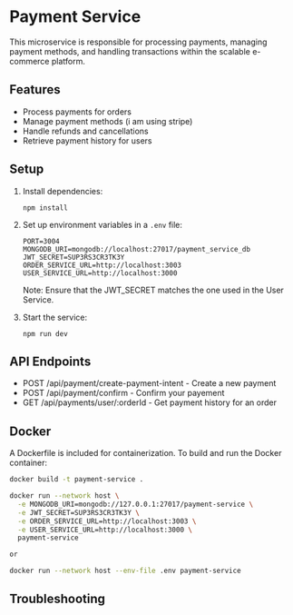 # Payment Service

This microservice is responsible for processing payments, managing payment methods, and handling transactions within the scalable e-commerce platform.

## Features

- Process payments for orders
- Manage payment methods (i am using stripe)
- Handle refunds and cancellations
- Retrieve payment history for users

## Setup

1. Install dependencies:

   ```
   npm install
   ```

2. Set up environment variables in a `.env` file:

   ```
   PORT=3004
   MONGODB_URI=mongodb://localhost:27017/payment_service_db
   JWT_SECRET=SUP3RS3CR3TK3Y
   ORDER_SERVICE_URL=http://localhost:3003
   USER_SERVICE_URL=http://localhost:3000
   ```

   Note: Ensure that the JWT_SECRET matches the one used in the User Service.

3. Start the service:
   ```
   npm run dev
   ```

## API Endpoints

- POST /api/payment/create-payment-intent - Create a new payment
- POST /api/payment/confirm - Confirm your payement
- GET /api/payments/user/:orderId - Get payment history for an order

## Docker

A Dockerfile is included for containerization. To build and run the Docker container:

```bash
docker build -t payment-service .

docker run --network host \
  -e MONGODB_URI=mongodb://127.0.0.1:27017/payment-service \
  -e JWT_SECRET=SUP3RS3CR3TK3Y \
  -e ORDER_SERVICE_URL=http://localhost:3003 \
  -e USER_SERVICE_URL=http://localhost:3000 \
  payment-service

or

docker run --network host --env-file .env payment-service
```

## Troubleshooting
